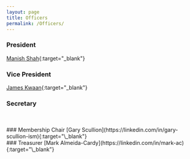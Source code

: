 ```yaml
---
layout: page
title: Officers
permalink: /Officers/
---
```


### President
[Manish Shah](https://linkedin.com/in/manishcissp){:target="\_blank"}
<br />
### Vice President
[James Kwaan](https://linkedin.com/in/james-k-5201384){:target="\_blank"}
<br />
### Secretary
<br />
<br />
### Membership Chair
[Gary Scullion](https://linkedin.com/in/gary-scullion-ism){:target="\_blank"}
<br />
### Treasurer
[Mark Almeida-Cardy](https://linkedin.com/in/mark-ac){:target="\_blank"}
<br />
<br />